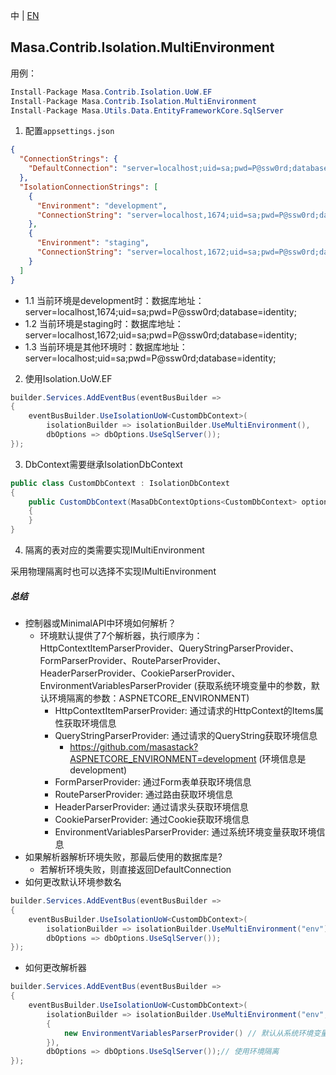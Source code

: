 中 | [EN](README.md)

## Masa.Contrib.Isolation.MultiEnvironment

用例：

```C#
Install-Package Masa.Contrib.Isolation.UoW.EF
Install-Package Masa.Contrib.Isolation.MultiEnvironment
Install-Package Masa.Utils.Data.EntityFrameworkCore.SqlServer
```

1. 配置`appsettings.json`
``` appsettings.json
{
  "ConnectionStrings": {
    "DefaultConnection": "server=localhost;uid=sa;pwd=P@ssw0rd;database=identity;"
  },
  "IsolationConnectionStrings": [
    {
      "Environment": "development",
      "ConnectionString": "server=localhost,1674;uid=sa;pwd=P@ssw0rd;database=identity;"
    },
    {
      "Environment": "staging",
      "ConnectionString": "server=localhost,1672;uid=sa;pwd=P@ssw0rd;database=identity;"
    }
  ]
}
```

* 1.1 当前环境是development时：数据库地址：server=localhost,1674;uid=sa;pwd=P@ssw0rd;database=identity;
* 1.2 当前环境是staging时：数据库地址：server=localhost,1672;uid=sa;pwd=P@ssw0rd;database=identity;
* 1.3 当前环境是其他环境时：数据库地址：server=localhost;uid=sa;pwd=P@ssw0rd;database=identity;

2. 使用Isolation.UoW.EF
``` C#
builder.Services.AddEventBus(eventBusBuilder =>
{
    eventBusBuilder.UseIsolationUoW<CustomDbContext>(
        isolationBuilder => isolationBuilder.UseMultiEnvironment(),
        dbOptions => dbOptions.UseSqlServer());
});
```

3. DbContext需要继承IsolationDbContext

``` C#
public class CustomDbContext : IsolationDbContext
{
    public CustomDbContext(MasaDbContextOptions<CustomDbContext> options) : base(options)
    {
    }
}
```

4. 隔离的表对应的类需要实现IMultiEnvironment

采用物理隔离时也可以选择不实现IMultiEnvironment

##### 总结

* 控制器或MinimalAPI中环境如何解析？
    * 环境默认提供了7个解析器，执行顺序为：HttpContextItemParserProvider、QueryStringParserProvider、FormParserProvider、RouteParserProvider、HeaderParserProvider、CookieParserProvider、EnvironmentVariablesParserProvider (获取系统环境变量中的参数，默认环境隔离的参数：ASPNETCORE_ENVIRONMENT)
      * HttpContextItemParserProvider: 通过请求的HttpContext的Items属性获取环境信息
      * QueryStringParserProvider: 通过请求的QueryString获取环境信息
          * https://github.com/masastack?ASPNETCORE_ENVIRONMENT=development (环境信息是development)
      * FormParserProvider: 通过Form表单获取环境信息
      * RouteParserProvider: 通过路由获取环境信息
      * HeaderParserProvider: 通过请求头获取环境信息
      * CookieParserProvider: 通过Cookie获取环境信息
      * EnvironmentVariablesParserProvider: 通过系统环境变量获取环境信息
* 如果解析器解析环境失败，那最后使用的数据库是?
    * 若解析环境失败，则直接返回DefaultConnection
* 如何更改默认环境参数名

``` C#
builder.Services.AddEventBus(eventBusBuilder =>
{
    eventBusBuilder.UseIsolationUoW<CustomDbContext>(
        isolationBuilder => isolationBuilder.UseMultiEnvironment("env"),// 使用环境隔离
        dbOptions => dbOptions.UseSqlServer());
});
```
* 如何更改解析器

``` C#
builder.Services.AddEventBus(eventBusBuilder =>
{
    eventBusBuilder.UseIsolationUoW<CustomDbContext>(
        isolationBuilder => isolationBuilder.UseMultiEnvironment("env", new List<IEnvironmentParserProvider>()
        {
            new EnvironmentVariablesParserProvider() // 默认从系统环境变量中获取环境隔离中的环境信息
        }),
        dbOptions => dbOptions.UseSqlServer());// 使用环境隔离
});
```